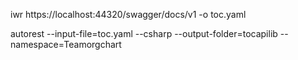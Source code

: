 iwr https://localhost:44320/swagger/docs/v1 -o toc.yaml

autorest --input-file=toc.yaml --csharp --output-folder=tocapilib --namespace=Teamorgchart